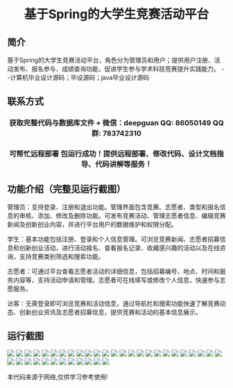 <p><h1 align="center">基于Spring的大学生竞赛活动平台</h1></p>

## 简介
基于Spring的大学生竞赛活动平台，角色分为管理员和用户；提供用户注册、活动发布、报名参与、成绩查询功能，促进学生参与学术科技竞赛提升实践能力。    --计算机毕业设计源码；毕设源码；java毕业设计源码


## 联系方式
<p><h3 align="center">获取完整代码与数据库文件 + 微信：deepguan QQ: 86050149 QQ群: 783742310</h3></p>
<p><h3 align="center">可帮忙远程部署 包运行成功！提供远程部署、修改代码、设计文档指导、代码讲解等服务！</h3></p>

## 功能介绍（完整见运行截图）
管理员：支持登录、注册和退出功能。管理界面包含竞赛、志愿者、类型和报名信息的审核、添加、修改及删除功能。可发布竞赛活动、管理志愿者信息、编辑竞赛新闻及创新创业内容，并进行平台用户的数据维护和权限分配。

学生：基本功能包括注册、登录和个人信息管理。可浏览竞赛新闻、志愿者招募信息和创新创业活动，进行活动报名、查看报名记录、收藏感兴趣的活动以及在线咨询，支持竞赛类别筛选和搜索功能。

志愿者：可通过平台查看志愿者活动的详细信息，包括招募编号、地点、时间和服务内容等，支持活动申请和管理。志愿者可在线填写或修改个人信息，快速参与志愿服务。

访客：无需登录即可浏览竞赛和活动信息，通过导航栏和搜索功能快速了解竞赛动态、创新创业资讯及志愿者招募信息，提供竞赛和活动的基本信息展示。


## 运行截图
![](https://bs-1329754181.cos.ap-shanghai.myqcloud.com/ssm/CollegeCompetitionPlatform/img/001.jpg)
![](https://bs-1329754181.cos.ap-shanghai.myqcloud.com/ssm/CollegeCompetitionPlatform/img/002.jpg)
![](https://bs-1329754181.cos.ap-shanghai.myqcloud.com/ssm/CollegeCompetitionPlatform/img/003.jpg)
![](https://bs-1329754181.cos.ap-shanghai.myqcloud.com/ssm/CollegeCompetitionPlatform/img/004.jpg)
![](https://bs-1329754181.cos.ap-shanghai.myqcloud.com/ssm/CollegeCompetitionPlatform/img/005.jpg)
![](https://bs-1329754181.cos.ap-shanghai.myqcloud.com/ssm/CollegeCompetitionPlatform/img/006.jpg)
![](https://bs-1329754181.cos.ap-shanghai.myqcloud.com/ssm/CollegeCompetitionPlatform/img/007.jpg)
![](https://bs-1329754181.cos.ap-shanghai.myqcloud.com/ssm/CollegeCompetitionPlatform/img/008.jpg)
![](https://bs-1329754181.cos.ap-shanghai.myqcloud.com/ssm/CollegeCompetitionPlatform/img/009.jpg)
![](https://bs-1329754181.cos.ap-shanghai.myqcloud.com/ssm/CollegeCompetitionPlatform/img/010.jpg)
![](https://bs-1329754181.cos.ap-shanghai.myqcloud.com/ssm/CollegeCompetitionPlatform/img/011.jpg)
![](https://bs-1329754181.cos.ap-shanghai.myqcloud.com/ssm/CollegeCompetitionPlatform/img/012.jpg)
![](https://bs-1329754181.cos.ap-shanghai.myqcloud.com/ssm/CollegeCompetitionPlatform/img/013.jpg)
![](https://bs-1329754181.cos.ap-shanghai.myqcloud.com/ssm/CollegeCompetitionPlatform/img/014.jpg)
![](https://bs-1329754181.cos.ap-shanghai.myqcloud.com/ssm/CollegeCompetitionPlatform/img/015.jpg)
![](https://bs-1329754181.cos.ap-shanghai.myqcloud.com/ssm/CollegeCompetitionPlatform/img/016.jpg)
![](https://bs-1329754181.cos.ap-shanghai.myqcloud.com/ssm/CollegeCompetitionPlatform/img/017.jpg)
![](https://bs-1329754181.cos.ap-shanghai.myqcloud.com/ssm/CollegeCompetitionPlatform/img/018.jpg)
![](https://bs-1329754181.cos.ap-shanghai.myqcloud.com/ssm/CollegeCompetitionPlatform/img/019.jpg)
![](https://bs-1329754181.cos.ap-shanghai.myqcloud.com/ssm/CollegeCompetitionPlatform/img/020.jpg)
![](https://bs-1329754181.cos.ap-shanghai.myqcloud.com/ssm/CollegeCompetitionPlatform/img/021.jpg)
![](https://bs-1329754181.cos.ap-shanghai.myqcloud.com/ssm/CollegeCompetitionPlatform/img/022.jpg)
![](https://bs-1329754181.cos.ap-shanghai.myqcloud.com/ssm/CollegeCompetitionPlatform/img/023.jpg)
![](https://bs-1329754181.cos.ap-shanghai.myqcloud.com/ssm/CollegeCompetitionPlatform/img/024.jpg)
![](https://bs-1329754181.cos.ap-shanghai.myqcloud.com/ssm/CollegeCompetitionPlatform/img/025.jpg)
![](https://bs-1329754181.cos.ap-shanghai.myqcloud.com/ssm/CollegeCompetitionPlatform/img/026.jpg)
![](https://bs-1329754181.cos.ap-shanghai.myqcloud.com/ssm/CollegeCompetitionPlatform/img/027.jpg)
![](https://bs-1329754181.cos.ap-shanghai.myqcloud.com/ssm/CollegeCompetitionPlatform/img/028.jpg)
![](https://bs-1329754181.cos.ap-shanghai.myqcloud.com/ssm/CollegeCompetitionPlatform/img/029.jpg)
![](https://bs-1329754181.cos.ap-shanghai.myqcloud.com/ssm/CollegeCompetitionPlatform/img/030.jpg)
![](https://bs-1329754181.cos.ap-shanghai.myqcloud.com/ssm/CollegeCompetitionPlatform/img/031.jpg)
![](https://bs-1329754181.cos.ap-shanghai.myqcloud.com/ssm/CollegeCompetitionPlatform/img/032.jpg)
![](https://bs-1329754181.cos.ap-shanghai.myqcloud.com/ssm/CollegeCompetitionPlatform/img/033.jpg)
![](https://bs-1329754181.cos.ap-shanghai.myqcloud.com/ssm/CollegeCompetitionPlatform/img/034.jpg)
![](https://bs-1329754181.cos.ap-shanghai.myqcloud.com/ssm/CollegeCompetitionPlatform/img/035.jpg)
![](https://bs-1329754181.cos.ap-shanghai.myqcloud.com/ssm/CollegeCompetitionPlatform/img/036.jpg)
![](https://bs-1329754181.cos.ap-shanghai.myqcloud.com/ssm/CollegeCompetitionPlatform/img/037.jpg)

<p>本代码来源于网络,仅供学习参考使用!</p>
